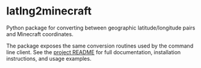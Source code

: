 # latlng2minecraft

Python package for converting between geographic latitude/longitude pairs and Minecraft coordinates.

The package exposes the same conversion routines used by the command line client. See the [project README](../README.md)
for full documentation, installation instructions, and usage examples.
